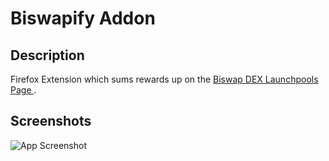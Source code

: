 # Biswapify Addon


## Description

 Firefox Extension which sums rewards up on the [Biswap DEX  Launchpools Page ](https://biswap.org/pools/stake_bsw).
 
## Screenshots

![App Screenshot](https://imgur.com/a/EBODG1t)


